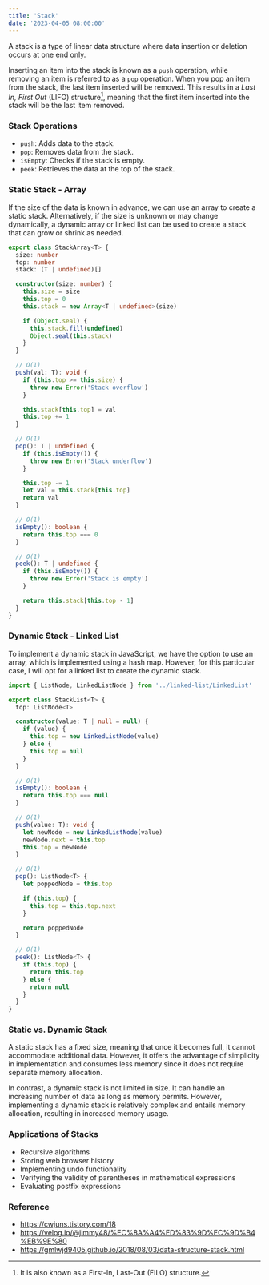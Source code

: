 ```yaml
---
title: 'Stack'
date: '2023-04-05 08:00:00'
---
```


A stack is a type of linear data structure where data insertion or deletion occurs at one end only.

Inserting an item into the stack is known as a `push` operation, while removing an item is referred to as a `pop` operation. When you pop an item from the stack, the last item inserted will be removed. This results in a _Last In, First Out_ (LIFO) structure[^1], meaning that the first item inserted into the stack will be the last item removed.

### Stack Operations

- `push`: Adds data to the stack.
- `pop`: Removes data from the stack.
- `isEmpty`: Checks if the stack is empty.
- `peek`: Retrieves the data at the top of the stack.

### Static Stack - Array

If the size of the data is known in advance, we can use an array to create a static stack. Alternatively, if the size is unknown or may change dynamically, a dynamic array or linked list can be used to create a stack that can grow or shrink as needed.

```ts
export class StackArray<T> {
  size: number
  top: number
  stack: (T | undefined)[]

  constructor(size: number) {
    this.size = size
    this.top = 0
    this.stack = new Array<T | undefined>(size)

    if (Object.seal) {
      this.stack.fill(undefined)
      Object.seal(this.stack)
    }
  }

  // O(1)
  push(val: T): void {
    if (this.top >= this.size) {
      throw new Error('Stack overflow')
    }

    this.stack[this.top] = val
    this.top += 1
  }

  // O(1)
  pop(): T | undefined {
    if (this.isEmpty()) {
      throw new Error('Stack underflow')
    }

    this.top -= 1
    let val = this.stack[this.top]
    return val
  }

  // O(1)
  isEmpty(): boolean {
    return this.top === 0
  }

  // O(1)
  peek(): T | undefined {
    if (this.isEmpty()) {
      throw new Error('Stack is empty')
    }

    return this.stack[this.top - 1]
  }
}
```

### Dynamic Stack - Linked List

To implement a dynamic stack in JavaScript, we have the option to use an array, which is implemented using a hash map. However, for this particular case, I will opt for a linked list to create the dynamic stack.

```ts
import { ListNode, LinkedListNode } from '../linked-list/LinkedList'

export class StackList<T> {
  top: ListNode<T>

  constructor(value: T | null = null) {
    if (value) {
      this.top = new LinkedListNode(value)
    } else {
      this.top = null
    }
  }

  // O(1)
  isEmpty(): boolean {
    return this.top === null
  }

  // O(1)
  push(value: T): void {
    let newNode = new LinkedListNode(value)
    newNode.next = this.top
    this.top = newNode
  }

  // O(1)
  pop(): ListNode<T> {
    let poppedNode = this.top

    if (this.top) {
      this.top = this.top.next
    }

    return poppedNode
  }

  // O(1)
  peek(): ListNode<T> {
    if (this.top) {
      return this.top
    } else {
      return null
    }
  }
}
```

### Static vs. Dynamic Stack

A static stack has a fixed size, meaning that once it becomes full, it cannot accommodate additional data. However, it offers the advantage of simplicity in implementation and consumes less memory since it does not require separate memory allocation.

In contrast, a dynamic stack is not limited in size. It can handle an increasing number of data as long as memory permits. However, implementing a dynamic stack is relatively complex and entails memory allocation, resulting in increased memory usage.

### Applications of Stacks

- Recursive algorithms
- Storing web browser history
- Implementing undo functionality
- Verifying the validity of parentheses in mathematical expressions
- Evaluating postfix expressions

### Reference

- <https://cwjuns.tistory.com/18>
- <https://velog.io/@jimmy48/%EC%8A%A4%ED%83%9D%EC%9D%B4%EB%9E%80>
- <https://gmlwjd9405.github.io/2018/08/03/data-structure-stack.html>

[^1]: It is also known as a First-In, Last-Out (FILO) structure.
